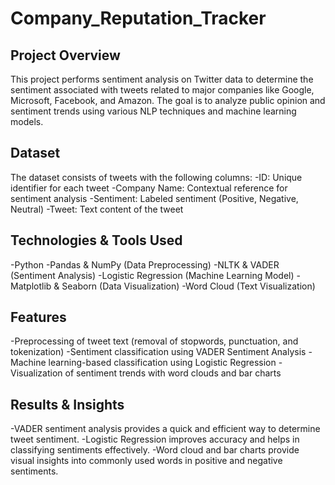 # Company_Reputation_Tracker

## Project Overview
This project performs sentiment analysis on Twitter data to determine the sentiment associated with tweets related to major companies like Google, Microsoft, Facebook, and Amazon. The goal is to analyze public opinion and sentiment trends using various NLP techniques and   machine learning models.

## Dataset
The dataset consists of tweets with the following columns:
  -ID: Unique identifier for each tweet
  -Company Name: Contextual reference for sentiment analysis
  -Sentiment: Labeled sentiment (Positive, Negative, Neutral)
  -Tweet: Text content of the tweet

## Technologies & Tools Used
  -Python
  -Pandas & NumPy (Data Preprocessing)
  -NLTK & VADER (Sentiment Analysis)
  -Logistic Regression (Machine Learning Model)
  -Matplotlib & Seaborn (Data Visualization)
  -Word Cloud (Text Visualization)

## Features
  -Preprocessing of tweet text (removal of stopwords, punctuation, and tokenization)
  -Sentiment classification using VADER Sentiment Analysis
  -Machine learning-based classification using Logistic Regression
  -Visualization of sentiment trends with word clouds and bar charts

## Results & Insights
  -VADER sentiment analysis provides a quick and efficient way to determine tweet sentiment.
  -Logistic Regression improves accuracy and helps in classifying sentiments effectively.
  -Word cloud and bar charts provide visual insights into commonly used words in positive and negative sentiments.
